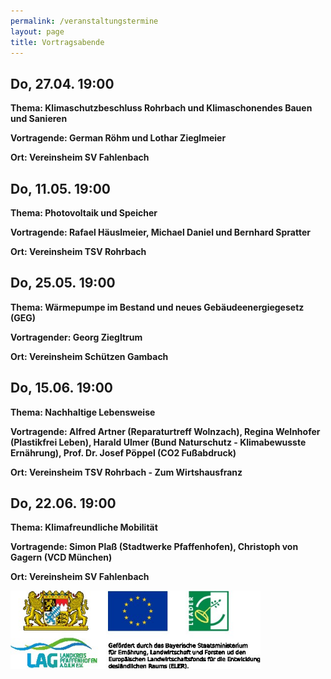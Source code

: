 ```yaml
---
permalink: /veranstaltungstermine
layout: page
title: Vortragsabende
---
```


## __Do, 27.04. 19:00__

__Thema: Klimaschutzbeschluss Rohrbach und Klimaschonendes Bauen und Sanieren__

__Vortragende: German Röhm und Lothar Zieglmeier__

__Ort: Vereinsheim SV Fahlenbach__

## __Do, 11.05. 19:00__

__Thema: Photovoltaik und Speicher__

__Vortragende: Rafael Häuslmeier, Michael Daniel und Bernhard Spratter__

__Ort: Vereinsheim TSV Rohrbach__

## __Do, 25.05. 19:00__

__Thema: Wärmepumpe im Bestand und neues Gebäudeenergiegesetz (GEG)__

__Vortragender: Georg Ziegltrum__

__Ort: Vereinsheim Schützen Gambach__

## __Do, 15.06. 19:00__

__Thema: Nachhaltige Lebensweise__

__Vortragende: Alfred Artner (Reparaturtreff Wolnzach), Regina Welnhofer (Plastikfrei Leben), Harald Ulmer (Bund Naturschutz - Klimabewusste Ernährung), Prof. Dr. Josef Pöppel (CO2 Fußabdruck)__

__Ort: Vereinsheim TSV Rohrbach - Zum Wirtshausfranz__

## __Do, 22.06. 19:00__

__Thema: Klimafreundliche Mobilität__

__Vortragende: Simon Plaß (Stadtwerke Pfaffenhofen), Christoph von Gagern (VCD München)__

__Ort: Vereinsheim SV Fahlenbach__


<img src="assets/imgs/LAGFoerderung.jpg" alt="KlimaschutzabendeRohrbachEinladung" width="400"/>
